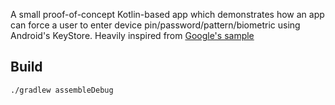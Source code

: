 A small proof-of-concept Kotlin-based app which demonstrates how an app can force a user to enter device pin/password/pattern/biometric using Android's KeyStore. Heavily inspired from [Google's sample](https://github.com/googlesamples/android-ConfirmCredential)

## Build

`./gradlew assembleDebug`